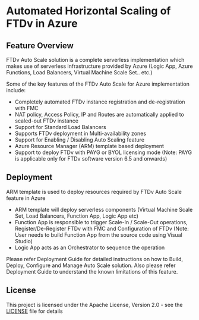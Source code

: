 # Automated Horizontal Scaling of FTDv in Azure

## Feature Overview

FTDv Auto Scale solution is a complete serverless implementation which makes use of serverless
infrastructure provided by Azure (Logic App, Azure Functions, Load Balancers, Virtual Machine Scale Set.. etc.)

Some of the key features of the FTDv Auto Scale for Azure implementation include:
*	Completely automated FTDv instance registration and de-registration with FMC
*	NAT policy, Access Policy, IP and Routes are automatically applied to scaled-out FTDv instance
*	Support for Standard Load Balancers
*	Supports FTDv deployment in Multi-availability zones
*	Support for Enabling / Disabling Auto Scaling feature
*	Azure Resource Manager (ARM) template based deployment 
*	Support to deploy FTDv with PAYG or BYOL licensing mode 
   (Note: PAYG is applicable only for FTDv software version 6.5 and onwards)


## Deployment

ARM template is used to deploy resources required by FTDv Auto Scale feature in Azure

*  ARM template will deploy serverless components (Virtual Machine Scale Set, Load Balancers, Function App, Logic App etc)
*  Function App is responsible to trigger Scale-In / Scale-Out operations, Register/De-Register FTDv with FMC and Configuration of FTDv
   (Note: User needs to build Function App from the source code using Visual Studio)
*  Logic App acts as an Orchestrator to sequence the operation

Please refer Deployment Guide for detailed instructions on how to Build, Deploy, Configure and Manage Auto Scale solution. 
Also please refer Deployment Guide to understand the known limitations of this feature.

## License

This project is licensed under the Apache License, Version 2.0 - see the [LICENSE](../../../LICENSE) file for details
